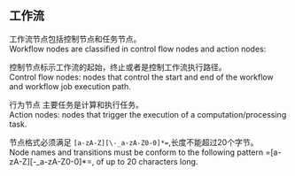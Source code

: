 
## 工作流  

工作流节点包括控制节点和任务节点。  
Workflow nodes are classified in control flow nodes and action nodes:

控制节点标示工作流的起始，终止或者是控制工作流执行路径。    
Control flow nodes: nodes that control the start and end of the workflow and workflow job execution path.

行为节点 主要任务是计算和执行任务。  
Action nodes: nodes that trigger the execution of a computation/processing task.

节点格式必须满足 ```[a-zA-Z][\-_a-zA-Z0-0]*=```,长度不能超过20个字节。  
Node names and transitions must be conform to the following pattern =[a-zA-Z][\-_a-zA-Z0-0]*=, of up to 20 characters long.
